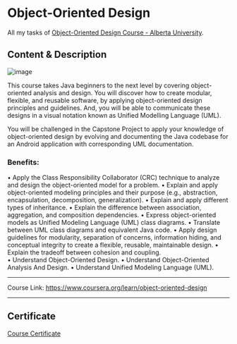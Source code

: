 # Object-Oriented Design

All my tasks of [Object-Oriented Design Course - Alberta University](https://www.coursera.org/learn/object-oriented-design).

## Content & Description

![image](https://user-images.githubusercontent.com/69651552/94521627-ac748280-022e-11eb-9547-a15e4fbef35b.png)

This course takes Java beginners to the next level by covering object-oriented analysis and design. You will discover how to create modular, flexible, and reusable software, by applying object-oriented design principles and guidelines. And, you will be able to communicate these designs in a visual notation known as Unified Modelling Language (UML).

You will be challenged in the Capstone Project to apply your knowledge of object-oriented design by evolving and documenting the Java codebase for an Android application with corresponding UML documentation.

### Benefits: 

• Apply the Class Responsibility Collaborator (CRC) technique to analyze and design the object-oriented model for a problem. 
• Explain and apply object-oriented modeling principles and their purpose (e.g., abstraction, encapsulation, decomposition, generalization). 
• Explain and apply different types of inheritance.
• Explain the difference between association, aggregation, and composition dependencies. 
• Express object-oriented models as Unified Modeling Language (UML) class diagrams. 
• Translate between UML class diagrams and equivalent Java code. 
• Apply design guidelines for modularity, separation of concerns, information hiding, and conceptual integrity to create a flexible, reusable, maintainable design. 
• Explain the tradeoff between cohesion and coupling.  
• Understand Object-Oriented Design.
• Understand Object-Oriented Analysis And Design.
• Understand Unified Modeling Language (UML).

------------------

Course Link: https://www.coursera.org/learn/object-oriented-design

------------------

## Certificate

[Course Certificate](Certificate.pdf)
